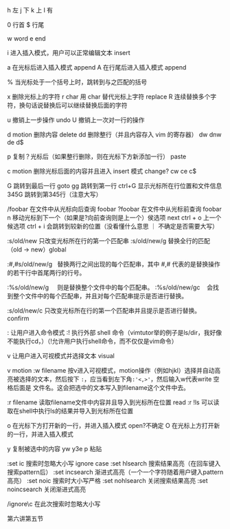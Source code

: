 h 左
j 下
k 上
l 有

0 行首
$ 行尾

w word
e end

i 进入插入模式，用户可以正常编辑文本 insert

a 在光标后进入插入模式 append
A 在行尾后进入插入模式 append

% 当光标处于一个括号上时，跳转到与之匹配的括号

x 删除光标上的字符
r char 用 char 替代光标上字符 replace
R 连续替换多个字符，换句话说替换后可以继续替换后面的字符

u 撤销上一步操作 undo
U 撤销上一次对一行的操作

d motion 删除内容 delete 
dd 删除整行（并且内容存入 vim 的寄存器）
dw dnw de d$

p 复制？光标后（如果整行删除，则在光标下方新添加一行） paste

c motion 删除光标后面的内容并且进入 insert 模式 change?
cw ce c$ 


G 跳转到最后一行 goto
gg 跳转到第一行
ctrl+G 显示光标所在行位置和文件信息
345G 跳转到第345行（注意大写）


/foobar 在文件中从光标向后查询 foobar
?foobar 在文件中从光标前查询 foobar
n 移动光标到下一个（如果是?向前查询则是上一个）侯选项 next
ctrl + o 上一个候选项
ctrl + i 会跳转到较新的位置（没看懂什么意思 ｜ 不确定是否需要大写）

:s/old/new 只改变光标所在行的第一个匹配串
:s/old/new/g 替换全行的匹配（old -> new）global

:#,#s/old/new/g   替换两行之间出现的每个匹配串，其中 #,# 代表的是替换操作的若干行中首尾两行的行号。

:%s/old/new/g     则是替换整个文件中的每个匹配串。
:%s/old/new/gc    会找到整个文件中的每个匹配串，并且对每个匹配串提示是否进行替换。

:s/old/new/c 只改变光标所在行的第一个匹配串并且提示是否进行替换。 confirm

: 让用户进入命令模式
:! 执行外部 shell 命令（vimtutor举的例子是ls/dir，我好像不能执行cd，）（!允许用户执行shell命令，而不仅仅是vim命令）

v 让用户进入可视模式并选择文本 visual

v motion :w filename 按v进入可视模式，motion操作（例如hjkl）选择并自动高亮被选择的文本，然后按下 `:`，应当看到左下角`:'<,>'`，然后输入w代表write 空格后面是 文件名。这会把选中的文本写入到filename这个文件中去。

:r filename 读取filename文件中内容并且导入到光标所在位置 read
:r !ls 可以读取在shell中执行ls的结果并导入到光标所在位置

o 在光标下方打开新的一行，并进入插入模式 open?不确定
O 在光标上方打开新的一行，并进入插入模式

y 复制被选中的内容
yw y3e
p 粘贴

:set ic 搜索时忽略大小写 ignore case
:set hlsearch 搜索结果高亮（在回车键入搜索pattern后）
:set incsearch 渐进式高亮（一个一个字符随着用户键入pattern高亮）
:set noic 搜索时大小写严格
:set nohlsearch 关闭搜索结果高亮
:set noincsearch 关闭渐进式高亮

/ignore\c 在此次搜索时忽略大小写

第六讲第五节

